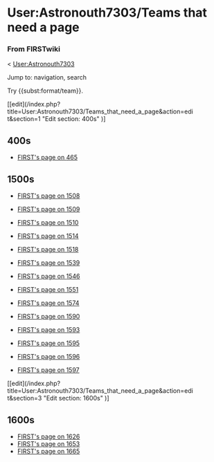 # User:Astronouth7303/Teams that need a page

### From FIRSTwiki

&lt; [User:Astronouth7303](/index.php/User:Astronouth7303
"User:Astronouth7303" )

Jump to: navigation, search

Try {{subst:format/team}}.

[[edit](/index.php?title=User:Astronouth7303/Teams_that_need_a_page&action=edi
t&section=1 "Edit section: 400s" )]

##  400s

  * [FIRST's page on ](https://my.usfirst.org/myarea/index.lasso?page=teaminfo&team=465 "https://my.usfirst.org/myarea/index.lasso?page=teaminfo&team=465" )[465](/index.php?title=465&action=edit "465" )[](https://my.usfirst.org/myarea/index.lasso?page=teaminfo&team=465 "https://my.usfirst.org/myarea/index.lasso?page=teaminfo&team=465" )


##  1500s

  * [FIRST's page on ](https://my.usfirst.org/myarea/index.lasso?page=teaminfo&team=1508 "https://my.usfirst.org/myarea/index.lasso?page=teaminfo&team=1508" )[1508](/index.php?title=1508&action=edit "1508" )[](https://my.usfirst.org/myarea/index.lasso?page=teaminfo&team=1508 "https://my.usfirst.org/myarea/index.lasso?page=teaminfo&team=1508" )
  * [FIRST's page on ](https://my.usfirst.org/myarea/index.lasso?page=teaminfo&team=1509 "https://my.usfirst.org/myarea/index.lasso?page=teaminfo&team=1509" )[1509](/index.php?title=1509&action=edit "1509" )[](https://my.usfirst.org/myarea/index.lasso?page=teaminfo&team=1509 "https://my.usfirst.org/myarea/index.lasso?page=teaminfo&team=1509" )
  * [FIRST's page on ](https://my.usfirst.org/myarea/index.lasso?page=teaminfo&team=1510 "https://my.usfirst.org/myarea/index.lasso?page=teaminfo&team=1510" )[1510](/index.php?title=1510&action=edit "1510" )[](https://my.usfirst.org/myarea/index.lasso?page=teaminfo&team=1510 "https://my.usfirst.org/myarea/index.lasso?page=teaminfo&team=1510" )
  * [FIRST's page on ](https://my.usfirst.org/myarea/index.lasso?page=teaminfo&team=1514 "https://my.usfirst.org/myarea/index.lasso?page=teaminfo&team=1514" )[1514](/index.php?title=1514&action=edit "1514" )[](https://my.usfirst.org/myarea/index.lasso?page=teaminfo&team=1514 "https://my.usfirst.org/myarea/index.lasso?page=teaminfo&team=1514" )
  * [FIRST's page on ](https://my.usfirst.org/myarea/index.lasso?page=teaminfo&team=1518 "https://my.usfirst.org/myarea/index.lasso?page=teaminfo&team=1518" )[1518](/index.php?title=1518&action=edit "1518" )[](https://my.usfirst.org/myarea/index.lasso?page=teaminfo&team=1518 "https://my.usfirst.org/myarea/index.lasso?page=teaminfo&team=1518" )
  * [FIRST's page on ](https://my.usfirst.org/myarea/index.lasso?page=teaminfo&team=1539 "https://my.usfirst.org/myarea/index.lasso?page=teaminfo&team=1539" )[1539](/index.php?title=1539&action=edit "1539" )[](https://my.usfirst.org/myarea/index.lasso?page=teaminfo&team=1539 "https://my.usfirst.org/myarea/index.lasso?page=teaminfo&team=1539" )

  

  * [FIRST's page on ](https://my.usfirst.org/myarea/index.lasso?page=teaminfo&team=1546 "https://my.usfirst.org/myarea/index.lasso?page=teaminfo&team=1546" )[1546](/index.php?title=1546&action=edit "1546" )[](https://my.usfirst.org/myarea/index.lasso?page=teaminfo&team=1546 "https://my.usfirst.org/myarea/index.lasso?page=teaminfo&team=1546" )
  * [FIRST's page on ](https://my.usfirst.org/myarea/index.lasso?page=teaminfo&team=1551 "https://my.usfirst.org/myarea/index.lasso?page=teaminfo&team=1551" )[1551](/index.php?title=1551&action=edit "1551" )[](https://my.usfirst.org/myarea/index.lasso?page=teaminfo&team=1551 "https://my.usfirst.org/myarea/index.lasso?page=teaminfo&team=1551" )
  * [FIRST's page on ](https://my.usfirst.org/myarea/index.lasso?page=teaminfo&team=1574 "https://my.usfirst.org/myarea/index.lasso?page=teaminfo&team=1574" )[1574](/index.php/1574 "1574" )[](https://my.usfirst.org/myarea/index.lasso?page=teaminfo&team=1574 "https://my.usfirst.org/myarea/index.lasso?page=teaminfo&team=1574" )
  * [FIRST's page on ](https://my.usfirst.org/myarea/index.lasso?page=teaminfo&team=1590 "https://my.usfirst.org/myarea/index.lasso?page=teaminfo&team=1590" )[1590](/index.php?title=1590&action=edit "1590" )[](https://my.usfirst.org/myarea/index.lasso?page=teaminfo&team=1590 "https://my.usfirst.org/myarea/index.lasso?page=teaminfo&team=1590" )
  * [FIRST's page on ](https://my.usfirst.org/myarea/index.lasso?page=teaminfo&team=1593 "https://my.usfirst.org/myarea/index.lasso?page=teaminfo&team=1593" )[1593](/index.php?title=1593&action=edit "1593" )[](https://my.usfirst.org/myarea/index.lasso?page=teaminfo&team=1593 "https://my.usfirst.org/myarea/index.lasso?page=teaminfo&team=1593" )
  * [FIRST's page on ](https://my.usfirst.org/myarea/index.lasso?page=teaminfo&team=1595 "https://my.usfirst.org/myarea/index.lasso?page=teaminfo&team=1595" )[1595](/index.php?title=1595&action=edit "1595" )[](https://my.usfirst.org/myarea/index.lasso?page=teaminfo&team=1595 "https://my.usfirst.org/myarea/index.lasso?page=teaminfo&team=1595" )
  * [FIRST's page on ](https://my.usfirst.org/myarea/index.lasso?page=teaminfo&team=1596 "https://my.usfirst.org/myarea/index.lasso?page=teaminfo&team=1596" )[1596](/index.php?title=1596&action=edit "1596" )[](https://my.usfirst.org/myarea/index.lasso?page=teaminfo&team=1596 "https://my.usfirst.org/myarea/index.lasso?page=teaminfo&team=1596" )
  * [FIRST's page on ](https://my.usfirst.org/myarea/index.lasso?page=teaminfo&team=1597 "https://my.usfirst.org/myarea/index.lasso?page=teaminfo&team=1597" )[1597](/index.php?title=1597&action=edit "1597" )[](https://my.usfirst.org/myarea/index.lasso?page=teaminfo&team=1597 "https://my.usfirst.org/myarea/index.lasso?page=teaminfo&team=1597" )

[[edit](/index.php?title=User:Astronouth7303/Teams_that_need_a_page&action=edi
t&section=3 "Edit section: 1600s" )]

##  1600s

  * [FIRST's page on ](https://my.usfirst.org/myarea/index.lasso?page=teaminfo&team=1626 "https://my.usfirst.org/myarea/index.lasso?page=teaminfo&team=1626" )[1626](/index.php?title=1626&action=edit "1626" )[](https://my.usfirst.org/myarea/index.lasso?page=teaminfo&team=1626 "https://my.usfirst.org/myarea/index.lasso?page=teaminfo&team=1626" )
  * [FIRST's page on ](https://my.usfirst.org/myarea/index.lasso?page=teaminfo&team=1653 "https://my.usfirst.org/myarea/index.lasso?page=teaminfo&team=1653" )[1653](/index.php?title=1653&action=edit "1653" )[](https://my.usfirst.org/myarea/index.lasso?page=teaminfo&team=1653 "https://my.usfirst.org/myarea/index.lasso?page=teaminfo&team=1653" )
  * [FIRST's page on ](https://my.usfirst.org/myarea/index.lasso?page=teaminfo&team=1665 "https://my.usfirst.org/myarea/index.lasso?page=teaminfo&team=1665" )[1665](/index.php?title=1665&action=edit "1665" )[](https://my.usfirst.org/myarea/index.lasso?page=teaminfo&team=1665 "https://my.usfirst.org/myarea/index.lasso?page=teaminfo&team=1665" )

